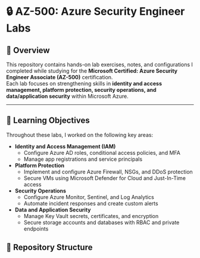 # 🔒 AZ-500: Azure Security Engineer Labs

## 📘 Overview
This repository contains hands-on lab exercises, notes, and configurations I completed while studying for the **Microsoft Certified: Azure Security Engineer Associate (AZ-500)** certification.  
Each lab focuses on strengthening skills in **identity and access management, platform protection, security operations, and data/application security** within Microsoft Azure.

---

## 🧠 Learning Objectives
Throughout these labs, I worked on the following key areas:

- **Identity and Access Management (IAM)**
  - Configure Azure AD roles, conditional access policies, and MFA
  - Manage app registrations and service principals
- **Platform Protection**
  - Implement and configure Azure Firewall, NSGs, and DDoS protection
  - Secure VMs using Microsoft Defender for Cloud and Just-In-Time access
- **Security Operations**
  - Configure Azure Monitor, Sentinel, and Log Analytics
  - Automate incident responses and create custom alerts
- **Data and Application Security**
  - Manage Key Vault secrets, certificates, and encryption
  - Secure storage accounts and databases with RBAC and private endpoints
## 🧩 Repository Structure

